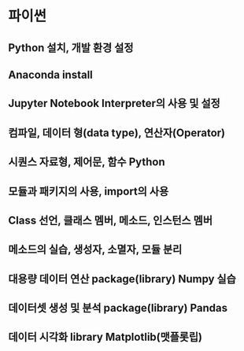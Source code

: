 # 파이썬

## Python 설치, 개발 환경 설정 

## Anaconda install 

## Jupyter Notebook Interpreter의 사용 및 설정 

## 컴파일, 데이터 형(data type), 연산자(Operator) 

## 시퀀스 자료형, 제어문, 함수 Python 

## 모듈과 패키지의 사용, import의 사용 

## Class 선언, 클래스 멤버, 메소드, 인스턴스 멤버 

## 메소드의 실습, 생성자, 소멸자, 모듈 분리 

## 대용량 데이터 연산 package(library) Numpy 실습 

## 데이터셋 생성 및 분석 package(library) Pandas 

## 데이터 시각화 library Matplotlib(맷플롯립) 
